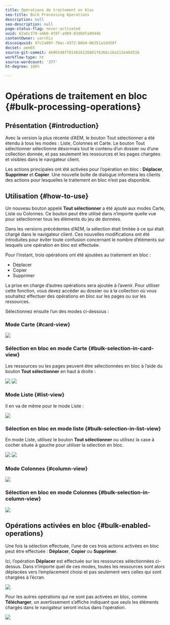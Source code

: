 ```yaml
---
title: Opérations de traitement en bloc
seo-title: Bulk Processing Operations
description: null
seo-description: null
page-status-flag: never-activated
uuid: 62a6c379-a460-4f8f-a909-03d04fa8944b
contentOwner: sarchiz
discoiquuid: 47c2a80f-78ac-4372-86b4-06351a1dd58f
docset: aem65
source-git-commit: 4b965d8f7814816126601f6366c1ba313e404538
workflow-type: ht
source-wordcount: '377'
ht-degree: 100%

---
```



# Opérations de traitement en bloc {#bulk-processing-operations}

## Présentation {#introduction}

Avec la version la plus récente d’AEM, le bouton Tout sélectionner a été étendu à tous les modes : Liste, Colonnes et Carte. Le bouton Tout sélectionner sélectionne désormais tout le contenu d’un dossier ou d’une collection donnée, et pas seulement les ressources et les pages chargées et visibles dans le navigateur client.

Les actions principales ont été activées pour l’opération en bloc : **Déplacer**, **Supprimer** et **Copier**. Une nouvelle boîte de dialogue informera les clients des actions pour lesquelles le traitement en bloc n’est pas disponible.

## Utilisation {#how-to-use}

Un nouveau bouton appelé **Tout sélectionner** a été ajouté aux modes Carte, Liste ou Colonnes. Ce bouton peut être utilisé dans n’importe quelle vue pour sélectionner tous les éléments du jeu de données.

Dans les versions précédentes d’AEM, la sélection était limitée à ce qui était chargé dans le navigateur client. Ces nouvelles modifications ont été introduites pour éviter toute confusion concernant le nombre d’éléments sur lesquels une opération en bloc est effectuée.

Pour l’instant, trois opérations ont été ajoutées au traitement en bloc :

* Déplacer
* Copier
* Supprimer

La prise en charge d’autres opérations sera ajoutée à l’avenir.
Pour utiliser cette fonction, vous devez accéder au dossier ou à la collection où vous souhaitez effectuer des opérations en bloc sur les pages ou sur les ressources.

Sélectionnez ensuite l’un des modes ci-dessous :

### Mode Carte {#card-view}

![](assets/unu.png)

### Sélection en bloc en mode Carte {#bulk-selection-in-card-view}

Les ressources ou les pages peuvent être sélectionnées en bloc à l’aide du bouton **Tout sélectionner** en haut à droite :

![](assets/doi.png) ![](assets/trei.png)

### Mode Liste {#list-view}

Il en va de même pour le mode Liste :

![](assets/patru_modified.png)

### Sélection en bloc en mode liste {#bulk-selection-in-list-view}

En mode Liste, utilisez le bouton **Tout sélectionner** ou utilisez la case à cocher située à gauche pour utiliser la sélection en bloc.

![](assets/cinci.png) ![](assets/sase.png)

### Mode Colonnes {#column-view}

![](assets/sapte.png)

### Sélection en bloc en mode Colonnes {#bulk-selection-in-column-view}

![](assets/opt.png)

## Opérations activées en bloc {#bulk-enabled-operations}

Une fois la sélection effectuée, l’une de ces trois actions activées en bloc peut être effectuée : **Déplacer**, **Copier** ou **Supprimer**.

Ici, l’opération **Déplacer** est effectuée sur les ressources sélectionnées ci-dessus. Dans n’importe quel de ces modes, toutes les ressources sont alors déplacées vers l’emplacement choisi et pas seulement vers celles qui sont chargées à l’écran.

![](assets/noua.png)

Pour les autres opérations qui ne sont pas activées en bloc, comme **Télécharger**, un avertissement s’affiche indiquant que seuls les éléments chargés dans le navigateur seront inclus dans l’opération.

![](assets/zece.png)
